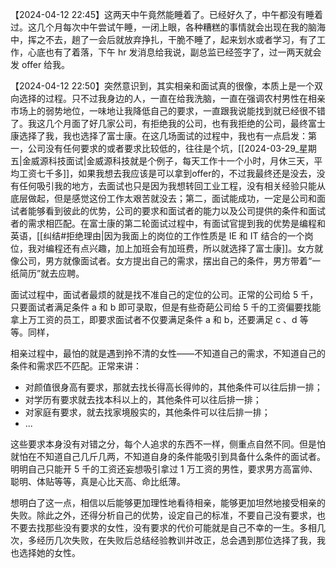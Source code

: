 
【2024-04-12 22:45】这两天中午竟然能睡着了。已经好久了，中午都没有睡着过。这几个月每次中午尝试午睡，一闭上眼，各种糟糕的事情就会出现在我的脑海中，挥之不去，趟了一会后就放弃挣扎，干脆不睡了，起来划水或者学习，有了工作，心底也有了着落，下午 hr 发消息给我说，副总监已经签字了，过一两天就会发 offer 给我。


【2024-04-12 22:50】突然意识到，其实相亲和面试真的很像，本质上是一个双向选择的过程。只不过我身边的人，一直在给我洗脑，一直在强调农村男性在相亲市场上的弱势地位，一味地让我降低自己的要求，一直跟我说能找到就已经很不错了。我这几个月面了好几家公司，有拒绝我的公司，也有我拒绝的公司，最终富士康选择了我，我也选择了富士康。在这几场面试的过程中，我也有一点启发：第一，公司没有任何要求的或者要求比较低的，往往是个坑，[[2024-03-29_星期五|金威源科技面试|金威源科技就是个例子，每天工作十一个小时，月休三天，平均工资七千多]]，如果我想去我应该是可以拿到offer的，不过我最终还是没去，没有任何吸引我的地方，去面试也只是因为我想转回工业工程，没有相关经验只能从底层做起，但是感觉这份工作太艰苦就没去；第二，面试能成功，一定是公司和面试者能够看到彼此的优势，公司的要求和面试者的能力以及公司提供的条件和面试者的需求相匹配。在富士康的第二轮面试过程中，有面试官提到我的优势是编程和英语，[[纠结#拒绝理由|因为我面上的岗位的工作性质是 IE 和 IT 结合的一个岗位，我对编程还有点兴趣，加上加班会有加班费，所以就选择了富士康]]。女方就像公司，男方就像面试者。女方提出自己的需求，摆出自己的条件，男方带着“一纸简历”就去应聘。

面试过程中，面试者最烦的就是找不准自己的定位的公司。正常的公司给 5 千，只要面试者满足条件 a 和 b 即可录取，但是有些奇葩公司给 5 千的工资偏要找能拿上万工资的员工，即要求面试者不仅要满足条件 a 和 b，还要满足 c 、d 等等。同样，

相亲过程中，最怕的就是遇到拎不清的女性——不知道自己的需求，不知道自己的条件和需求匹不匹配。正常来讲：

- 对颜值很身高有要求，那就去找长得高长得帅的，其他条件可以往后排一排；
- 对学历有要求就去找本科以上的，其他条件可以往后排一排；
- 对家庭有要求，就去找家境殷实的，其他条件可以往后排一排；
- ...

这些要求本身没有对错之分，每个人追求的东西不一样，侧重点自然不同。但是怕就怕在不知道自己几斤几两，不知道自身的条件能吸引到具备什么条件的面试者。明明自己只能开 5 千的工资还妄想吸引拿过 1 万工资的男性，要求男方高富帅、聪明、体贴等等，真是心比天高、命比纸薄。

想明白了这一点，相信以后能够更加理性地看待相亲，能够更加坦然地接受相亲的失败。除此之外，还得分析自己的优势，设定自己的标准，不要自己没有要求，也不要去找那些没有要求的女性，没有要求的代价可能就是自己不幸的一生。多相几次，多经历几次失败，在失败后总结经验教训并改正，总会遇到那位选择了我，我也选择她的女性。